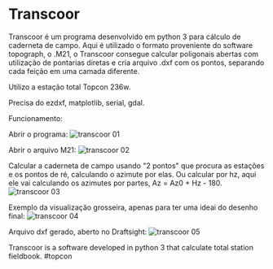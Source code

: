 # Transcoor
Transcoor é um programa desenvolvido em python 3 para cálculo de caderneta de campo. Aqui é utilizado o formato proveniente do software topograph, o .M21, o Transcoor consegue calcular poligonais abertas com utilização de pontarias diretas e cria arquivo .dxf com os pontos, separando cada feição em uma camada diferente.

Utilizo a estação total Topcon 236w.

Precisa do ezdxf, matplotlib, serial, gdal.

Funcionamento:

Abrir o programa:
![transcoor 01](https://user-images.githubusercontent.com/995209/61579167-0f6d7400-aad8-11e9-8afb-6d721e274ca6.png)

Abrir o arquivo M21:
![transcoor 02](https://user-images.githubusercontent.com/995209/61579166-0ed4dd80-aad8-11e9-9bdb-7ae621362b60.png)

Calcular a caderneta de campo usando "2 pontos" que procura as estações e os pontos de ré, calculando o azimute por elas. Ou calcular por hz, aqui ele vai calculando os azimutes por partes, Az = Az0 + Hz - 180.
![transcoor 03](https://user-images.githubusercontent.com/995209/61579165-0ed4dd80-aad8-11e9-8a03-43819a2b9d40.png)

Exemplo da visualização grosseira, apenas para ter uma ideai do desenho final:
![transcoor 04](https://user-images.githubusercontent.com/995209/61579164-0ed4dd80-aad8-11e9-89b7-47e1ff1e14a3.png)

Arquivo dxf gerado, aberto no Draftsight:
![transcoor 05](https://user-images.githubusercontent.com/995209/61579163-0ed4dd80-aad8-11e9-9570-f8c913f3c126.png)


Transcoor is a software developed in python 3 that calculate total station fieldbook. 
#topcon

